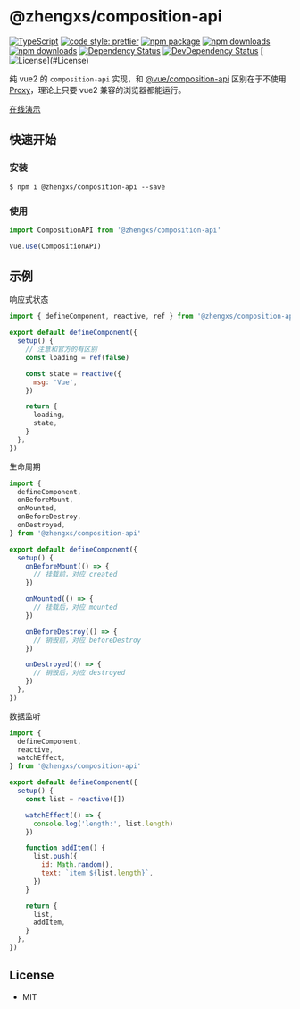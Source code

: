# @zhengxs/composition-api

[![TypeScript](https://img.shields.io/badge/lang-typescript-informational?style=flat-square)](https://www.typescriptlang.org)
[![code style: prettier](https://img.shields.io/badge/code_style-prettier-ff69b4.svg?style=flat-square)](https://github.com/prettier/prettier)
[![npm package](https://img.shields.io/npm/v/@zhengxs/composition-api.svg?style=flat-square)](https://www.npmjs.com/package/@zhengxs/composition-api)
[![npm downloads](https://img.shields.io/npm/dt/@zhengxs/composition-api.svg?style=flat-square)](https://www.npmjs.com/package/@zhengxs/composition-api)
[![npm downloads](https://img.shields.io/npm/dm/@zhengxs/composition-api.svg?style=flat-square)](https://www.npmjs.com/package/@zhengxs/composition-api)
[![Dependency Status](https://img.shields.io/david/zhengxs2018/composition-api)](https://david-dm.org/zhengxs2018/composition-api)
[![DevDependency Status](https://img.shields.io/david/dev/zhengxs2018/composition-api?type=dev)](https://david-dm.org/zhengxs2018/composition-api)
[![License](https://img.shields.io/npm/l/@zhengxs/composition-api.svg?style=flat-square")](#License)

纯 vue2 的 `composition-api` 实现，和 [@vue/composition-api][composition-api] 区别在于不使用 [Proxy][es6-proxy]，理论上只要 vue2 兼容的浏览器都能运行。

[在线演示](https://codesandbox.io/s/sleepy-tree-q77ji)

## 快速开始

### 安装

```shell
$ npm i @zhengxs/composition-api --save
```

### 使用

```js
import CompositionAPI from '@zhengxs/composition-api'

Vue.use(CompositionAPI)
```

## 示例

响应式状态

```js
import { defineComponent, reactive, ref } from '@zhengxs/composition-api'

export default defineComponent({
  setup() {
    // 注意和官方的有区别
    const loading = ref(false)

    const state = reactive({
      msg: 'Vue',
    })

    return {
      loading,
      state,
    }
  },
})
```

生命周期

```js
import {
  defineComponent,
  onBeforeMount,
  onMounted,
  onBeforeDestroy,
  onDestroyed,
} from '@zhengxs/composition-api'

export default defineComponent({
  setup() {
    onBeforeMount(() => {
      // 挂载前，对应 created
    })

    onMounted(() => {
      // 挂载后，对应 mounted
    })

    onBeforeDestroy(() => {
      // 销毁前，对应 beforeDestroy
    })

    onDestroyed(() => {
      // 销毁后，对应 destroyed
    })
  },
})
```

数据监听

```js
import {
  defineComponent,
  reactive,
  watchEffect,
} from '@zhengxs/composition-api'

export default defineComponent({
  setup() {
    const list = reactive([])

    watchEffect(() => {
      console.log('length:', list.length)
    })

    function addItem() {
      list.push({
        id: Math.random(),
        text: `item ${list.length}`,
      })
    }

    return {
      list,
      addItem,
    }
  },
})
```

## License

- MIT

[composition-api]: https://composition-api.vuejs.org/
[es6-proxy]: https://developer.mozilla.org/zh-CN/docs/Web/JavaScript/Reference/Global_Objects/Proxy
